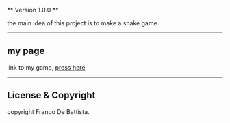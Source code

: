 ** Version 1.0.0 **

the main idea of this project is to make a snake game 

---

## my page

link to my game, [press here](https://francodebattista.github.io/snakeFDB/)
  

---

## License & Copyright

copyright Franco De Battista.